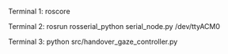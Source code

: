 Terminal 1:
roscore

Terminal 2:
rosrun rosserial_python serial_node.py /dev/ttyACM0

Terminal 3:
python src/handover_gaze_controller.py
